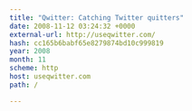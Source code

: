 ```yaml
---
title: "Qwitter: Catching Twitter quitters"
date: 2008-11-12 03:24:32 +0000
external-url: http://useqwitter.com/
hash: cc165b6babf65e8279874bd10c999819
year: 2008
month: 11
scheme: http
host: useqwitter.com
path: /

---
```




